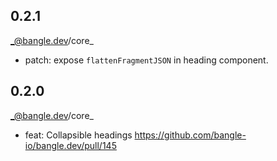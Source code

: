 ## 0.2.1

_@bangle.dev/core\_

- patch: expose `flattenFragmentJSON` in heading component.

## 0.2.0

_@bangle.dev/core\_

- feat: Collapsible headings https://github.com/bangle-io/bangle.dev/pull/145

